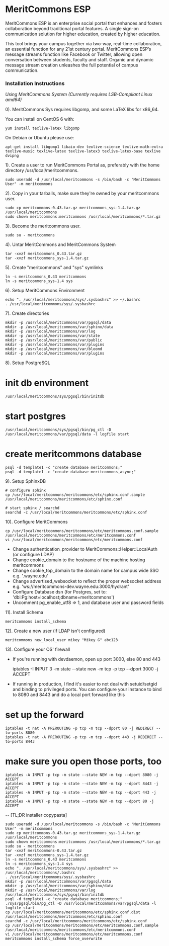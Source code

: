 # MeritCommons ESP

MeritCommons ESP is an enterprise social portal that enhances and fosters collaboration beyond traditional portal features. A single sign-on communication solution for higher education, created by higher education.

This tool brings your campus together via two-way, real-time collaboration, an essential function for any 21st century portal. MeritCommons ESP’s message streams function like Facebook or Twitter, allowing open conversation between students, faculty and staff. Organic and dynamic message stream creation unleashes the full potential of campus communication.

### Installation Instructions
  
  *Using MeritCommons System (Currently requires LSB-Compliant Linux amd64)*

  0). MeritCommons Sys requires libgomp, and some LaTeX libs for x86_64.

  You can install on CentOS 6 with:

    yum install texlive-latex libgomp

  On Debian or Ubuntu please use:

    apt-get install libgomp1 libaio-dev texlive-science texlive-math-extra texlive-music texlive-latex texlive-latex3 texlive-latex-base texlive dvipng

  1). Create a user to run MeritCommons Portal as, preferably with the home directory 
  /usr/local/meritcommons.

    sudo useradd -d /usr/local/meritcommons -s /bin/bash -c "MeritCommons User" -m meritcommons

  2). Copy in your tarballs, make sure they're owned by your meritcommons user.

    sudo cp meritcommons-0.43.tar.gz meritcommons_sys-1.4.tar.gz /usr/local/meritcommons
    sudo chown meritcommons:meritcommons /usr/local/meritcommons/*.tar.gz

  3). Become the meritcommons user.

    sudo su - meritcommons

  4). Untar MeritCommons and MeritCommons System

    tar -xvzf meritcommons_0.43.tar.gz
    tar -xvzf meritcommons_sys-1.4.tar.gz

  5). Create "meritcommons" and "sys" symlinks

    ln -s meritcommons_0.43 meritcommons
    ln -s meritcommons_sys-1.4 sys

  6). Setup MeritCommons Environment

    echo ". /usr/local/meritcommons/sys/.sysbashrc" >> ~/.bashrc
    . /usr/local/meritcommons/sys/.sysbashrc

  7). Create directories
  
    mkdir -p /usr/local/meritcommons/var/pgsql/data
    mkdir -p /usr/local/meritcommons/var/sphinx/data
    mkdir -p /usr/local/meritcommons/var/log
    mkdir -p /usr/local/meritcommons/var/state
    mkdir -p /usr/local/meritcommons/var/public
    mkdir -p /usr/local/meritcommons/var/plugins
    mkdir -p /usr/local/meritcommons/var/bloomd
    mkdir -p /usr/local/meritcommons/var/plugins

  8). Setup PostgreSQL

  # init db environment
    /usr/local/meritcommons/sys/pgsql/bin/initdb

  # start postgres
    /usr/local/meritcommons/sys/pgsql/bin/pg_ctl -D /usr/local/meritcommons/var/pgsql/data -l logfile start

  # create meritcommons database
    psql -d template1 -c "create database meritcommons;"
    psql -d template1 -c "create database meritcommons_async;"

  9). Setup SphinxDB
  
    # configure sphinx
    cp /usr/local/meritcommons/meritcommons/etc/sphinx.conf.sample /usr/local/meritcommons/meritcommons/etc/sphinx.conf

    # start sphinx / searchd
    searchd -c /usr/local/meritcommons/meritcommons/etc/sphinx.conf

  10). Configure MeritCommons

    cp /usr/local/meritcommons/meritcommons/etc/meritcommons.conf.sample /usr/local/meritcommons/meritcommons/etc/meritcommons.conf
    vi /usr/local/meritcommons/meritcommons/etc/meritcommons.conf 
   
   * Change authentication_provider to MeritCommons::Helper::LocalAuth (or configure LDAP) 
   * Change cookie_domain to the hostname of the machine hosting meritcommons
   * Change cookie_top_domain to the domain name for campus wide SSO e.g. '.wayne.edu'
   * Change advertised_websocket to reflect the proper websocket address e.g. 'ws://meritcommons-dev.wayne.edu:3000/hydrant'
   * Configure Database dsn (for Postgres, set to: 'dbi:Pg:host=localhost;dbname=meritcommons')
   * Uncomment pg_enable_utf8 => 1, and database user and password fields

  11). Install Schema

    meritcommons install_schema

  12). Create a new user (if LDAP isn't configured)

    meritcommons new_local_user mikey "Mikey G" abc123

13). Configure your OS' firewall

 * If you're running with devdaemon, open up port 3000, else 80 and 443
    
    iptables -I INPUT 3 -m state --state new -m tcp -p tcp --dport 3000 -j ACCEPT

 * If running in production, I find it's easier to not deal with setuid/setgid and binding 
   to privileged ports.  You can configure your instance to bind to 8080 and 8443 and do a 
   local port forward like this

  # set up the forward

    iptables -t nat -A PREROUTING -p tcp -m tcp --dport 80 -j REDIRECT --to-ports 8080
    iptables -t nat -A PREROUTING -p tcp -m tcp --dport 443 -j REDIRECT --to-ports 8443

  # make sure you open those ports, too

    iptables -A INPUT -p tcp -m state --state NEW -m tcp --dport 8080 -j ACCEPT
    iptables -A INPUT -p tcp -m state --state NEW -m tcp --dport 8443 -j ACCEPT
    iptables -A INPUT -p tcp -m state --state NEW -m tcp --dport 443 -j ACCEPT
    iptables -A INPUT -p tcp -m state --state NEW -m tcp --dport 80 -j ACCEPT

-- [TL;DR installer copypasta]

    sudo useradd -d /usr/local/meritcommons -s /bin/bash -c "MeritCommons User" -m meritcommons
    sudo cp meritcommons-0.43.tar.gz meritcommons_sys-1.4.tar.gz /usr/local/meritcommons
    sudo chown meritcommons:meritcommons /usr/local/meritcommons/*.tar.gz
    sudo su - meritcommons
    tar -xvzf meritcommons-0.43.tar.gz
    tar -xvzf meritcommons_sys-1.4.tar.gz
    ln -s meritcommons_0.43 meritcommons
    ln -s meritcommons_sys-1.4 sys
    echo ". /usr/local/meritcommons/sys/.sysbashrc" >> /usr/local/meritcommons/.bashrc
    . /usr/local/meritcommons/sys/.sysbashrc
    mkdir -p /usr/local/meritcommons/var/pgsql/data
    mkdir -p /usr/local/meritcommons/var/sphinx/data
    mkdir -p /usr/local/meritcommons/var/log
    /usr/local/meritcommons/sys/pgsql/bin/initdb
    psql -d template1 -c "create database meritcommons;"
    ./sys/pgsql/bin/pg_ctl -D /usr/local/meritcommons/var/pgsql/data -l logfile start
    cp /usr/local/meritcommons/meritcommons/etc/sphinx.conf.dist /usr/local/meritcommons/meritcommons/etc/sphinx.conf
    searchd -c /usr/local/meritcommons/meritcommons/etc/sphinx.conf
    cp /usr/local/meritcommons/meritcommons/etc/meritcommons.conf.sample /usr/local/meritcommons/meritcommons/etc/meritcommons.conf
    vi /usr/local/meritcommons/meritcommons/etc/meritcommons.conf
    meritcommons install_schema force_overwrite
